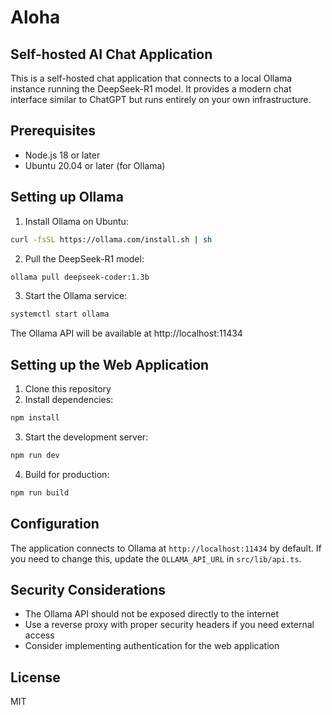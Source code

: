# Aloha

## Self-hosted AI Chat Application

This is a self-hosted chat application that connects to a local Ollama instance running the DeepSeek-R1 model. It provides a modern chat interface similar to ChatGPT but runs entirely on your own infrastructure.

## Prerequisites

- Node.js 18 or later
- Ubuntu 20.04 or later (for Ollama)

## Setting up Ollama

1. Install Ollama on Ubuntu:

```bash
curl -fsSL https://ollama.com/install.sh | sh
```

2. Pull the DeepSeek-R1 model:

```bash
ollama pull deepseek-coder:1.3b
```

3. Start the Ollama service:

```bash
systemctl start ollama
```

The Ollama API will be available at http://localhost:11434

## Setting up the Web Application

1. Clone this repository
2. Install dependencies:

```bash
npm install
```

3. Start the development server:

```bash
npm run dev
```

4. Build for production:

```bash
npm run build
```

## Configuration

The application connects to Ollama at `http://localhost:11434` by default. If you need to change this, update the `OLLAMA_API_URL` in `src/lib/api.ts`.

## Security Considerations

- The Ollama API should not be exposed directly to the internet
- Use a reverse proxy with proper security headers if you need external access
- Consider implementing authentication for the web application

## License

MIT
